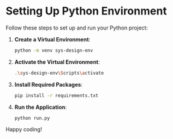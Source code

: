 # Setting Up Python Environment

Follow these steps to set up and run your Python project:

1. **Create a Virtual Environment**:
    ```sh
    python -m venv sys-design-env
    ```

2. **Activate the Virtual Environment**:
    ```sh
    .\sys-design-env\Scripts\activate
    ```

3. **Install Required Packages**:
    ```sh
    pip install -r requirements.txt
    ```

4. **Run the Application**:
    ```sh
    python run.py
    ```

Happy coding!